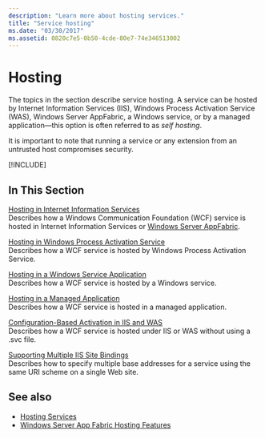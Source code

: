 ```yaml
---
description: "Learn more about hosting services."
title: "Service hosting"
ms.date: "03/30/2017"
ms.assetid: 0820c7e5-0b50-4cde-80e7-74e346513002
---
```

# Hosting

The topics in the section describe service hosting. A service can be hosted by Internet Information Services (IIS), Windows Process Activation Service (WAS), Windows Server AppFabric, a Windows service, or by a managed application—this option is often referred to as *self hosting*.

 It is important to note that running a service or any extension from an untrusted host compromises security.

[!INCLUDE[](~/includes/wcf_grpc_heading.md)]

## In This Section

 [Hosting in Internet Information Services](hosting-in-internet-information-services.md)\
 Describes how a Windows Communication Foundation (WCF) service is hosted in Internet Information Services or [Windows Server AppFabric](/previous-versions/appfabric/ff384253(v=azure.10)).

 [Hosting in Windows Process Activation Service](hosting-in-windows-process-activation-service.md)\
 Describes how a WCF service is hosted by Windows Process Activation Service.

 [Hosting in a Windows Service Application](hosting-in-a-windows-service-application.md)\
 Describes how a WCF service is hosted by a Windows service.

 [Hosting in a Managed Application](hosting-in-a-managed-application.md)\
 Describes how a WCF service is hosted in a managed application.

 [Configuration-Based Activation in IIS and WAS](configuration-based-activation-in-iis-and-was.md)\
 Describes how a WCF service is hosted under IIS or WAS without using a .svc file.

 [Supporting Multiple IIS Site Bindings](supporting-multiple-iis-site-bindings.md)\
 Describes how to specify multiple base addresses for a service using the same URI scheme on a single Web site.

## See also

- [Hosting Services](../hosting-services.md)
- [Windows Server App Fabric Hosting Features](/previous-versions/appfabric/ee677189(v=azure.10))
